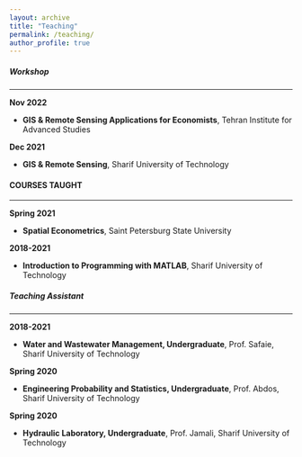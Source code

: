```yaml
---
layout: archive
title: "Teaching"
permalink: /teaching/
author_profile: true
---
```


##### **Workshop**
------
**Nov 2022**  
- **GIS & Remote Sensing Applications for Economists**, Tehran Institute for Advanced Studies
  
**Dec 2021**  
- **GIS & Remote Sensing**, Sharif University of Technology

#### **COURSES TAUGHT**
------
**Spring 2021**  
- **Spatial Econometrics**, Saint Petersburg State University

**2018-2021**  
- **Introduction to Programming with MATLAB**, Sharif University of Technology

##### **Teaching Assistant**
------
**2018-2021**  
- **Water and Wastewater Management, Undergraduate**, Prof. Safaie, Sharif University of Technology

**Spring 2020**  
- **Engineering Probability and Statistics, Undergraduate**, Prof. Abdos, Sharif University of Technology
  
**Spring 2020**  
- **Hydraulic Laboratory, Undergraduate**, Prof. Jamali, Sharif University of Technology
